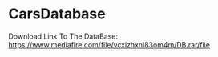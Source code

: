# CarsDatabase
Download Link To The DataBase: https://www.mediafire.com/file/vcxizhxnl83om4m/DB.rar/file

